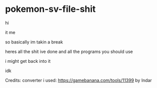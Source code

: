 # pokemon-sv-file-shit

hi

it me

so basically im takin a break

heres all the shit ive done and all the programs you should use

i might get back into it

idk

Credits:
converter i used: https://gamebanana.com/tools/11399 by Indar



